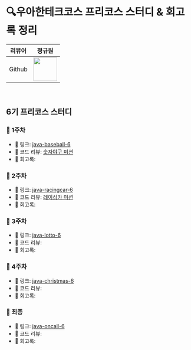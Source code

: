 #  :mag:우아한테크코스 프리코스 스터디 &amp; 회고록 정리
| 리뷰어 | 정규원 |
| :-: |:-: |
| Github | <a href="https://github.com/digitpic"><img src="https://avatars.githubusercontent.com/u/63178849?v=4" width="64" height="64"></a>
<br>

## 6기 프리코스 스터디
###  :calendar: 1주차 
-  :pushpin: 링크: [java-baseball-6](https://github.com/woowacourse-7th-study/java-baseball-6)
-  :green_book: 코드 리뷰: [숫자야구 미션](https://github.com/woowacourse-7th-study/java-baseball-6/pull/2)
-  :blue_book: 회고록: 

###  :calendar: 2주차
-  :pushpin: 링크: [java-racingcar-6](https://github.com/woowacourse-7th-study/java-racingcar-6)
-  :green_book: 코드 리뷰: [레이싱카 미션](https://github.com/woowacourse-7th-study/java-racingcar-6/pull/2)
-  :blue_book: 회고록:

###  :calendar: 3주차
-  :pushpin: 링크: [java-lotto-6](https://github.com/woowacourse-7th-study/java-lotto-6)
-  :green_book: 코드 리뷰: 
-  :blue_book: 회고록:

###  :calendar: 4주차
-  :pushpin: 링크: [java-christmas-6](https://github.com/woowacourse-7th-study/java-christmas-6)
-  :green_book: 코드 리뷰:
-  :blue_book: 회고록:

###  :calendar: 최종
-  :pushpin: 링크: [java-oncall-6](https://github.com/woowacourse-7th-study/java-oncall-6)
-  :green_book: 코드 리뷰:
-  :blue_book: 회고록: 
